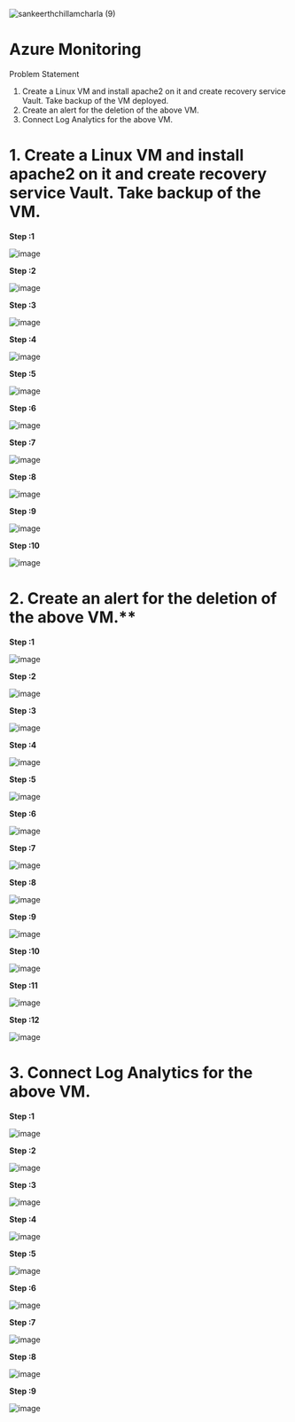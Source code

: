 
![sankeerthchillamcharla (9)](https://user-images.githubusercontent.com/46291282/129444876-97ab2d27-9953-4bba-9df9-ded3958062ae.png)


# Azure Monitoring

Problem Statement

 1. Create a Linux VM and install apache2 on it and create recovery service Vault. Take backup of the VM deployed.
 2. Create an alert for the deletion of the above VM.
 3. Connect Log Analytics for the above VM.


# 1. Create a Linux VM and install apache2 on it and create recovery service Vault. Take backup of the VM.

 **Step :1**  
 
  ![image](https://user-images.githubusercontent.com/46291282/129439082-65b97803-dae4-441c-8847-e23f56dcecd9.png)
  
  **Step :2**
  
  ![image](https://user-images.githubusercontent.com/46291282/129439092-be32d494-1d61-455c-9685-c388c3e3d02f.png)
  
  **Step :3**
  
  ![image](https://user-images.githubusercontent.com/46291282/129439109-3d475862-1c92-4730-902f-5e701c88e5e1.png)

  
  **Step :4**
  
  ![image](https://user-images.githubusercontent.com/46291282/129439111-b531e5ca-d041-4da1-bde4-7d1ec1f94c2e.png)

  
  **Step :5**
  
  ![image](https://user-images.githubusercontent.com/46291282/129439113-2193ed32-ea76-4f83-9aff-9ccb1a74d633.png)

  
  **Step :6**
  
  ![image](https://user-images.githubusercontent.com/46291282/129439119-00515a34-dc3f-4f96-86e5-760912d6067f.png)

  
  **Step :7**
  
  ![image](https://user-images.githubusercontent.com/46291282/129439121-b8d1ce52-5c77-4f0e-b803-039c270b1352.png)

  
  **Step :8**
  
  ![image](https://user-images.githubusercontent.com/46291282/129439125-9875b8a7-6f3b-4fa4-931d-fdbf6fd68491.png)

  
  **Step :9**
  
  ![image](https://user-images.githubusercontent.com/46291282/129439126-3470bb0f-2693-4832-bcd9-168d55ef3468.png)

  
  **Step :10**
  
  ![image](https://user-images.githubusercontent.com/46291282/129439128-10a2a4bf-f03a-4e26-95a2-605d8e12c1e8.png)
  

# 2. Create an alert for the deletion of the above VM.**

  **Step :1**
  
  ![image](https://user-images.githubusercontent.com/46291282/129444753-7b461168-92c7-41b6-8640-cf56147e5f0b.png)

  
  **Step :2**
  
  ![image](https://user-images.githubusercontent.com/46291282/129444755-76a1d08f-9fbd-4b39-a270-f89d132f1787.png)

  
  **Step :3**
  
  ![image](https://user-images.githubusercontent.com/46291282/129444760-1187d221-a2ba-4c01-a898-f509f8efdf9f.png)

  
  **Step :4**
  
  ![image](https://user-images.githubusercontent.com/46291282/129444765-1e86f4d7-067d-4c82-bd05-0ca3cb916016.png)

  
  **Step :5**
  
  ![image](https://user-images.githubusercontent.com/46291282/129444767-7a533d0f-de79-42ec-8f13-283bb01e2519.png)

  
  **Step :6**
  
  ![image](https://user-images.githubusercontent.com/46291282/129444771-dcc1e0db-ba1a-4d9d-8270-2b4583ab74ff.png)

  
  **Step :7**
  
  ![image](https://user-images.githubusercontent.com/46291282/129444774-e4b0e6f0-d853-441e-b3e9-386df41d635a.png)

  
  **Step :8**
  
  ![image](https://user-images.githubusercontent.com/46291282/129444778-2ad973f9-a84e-4910-81b4-1c0f09f60b14.png)

  
  **Step :9**
  
  ![image](https://user-images.githubusercontent.com/46291282/129444780-724e1f18-8f6b-4fce-aab0-185399964976.png)

  
  **Step :10**
  
  ![image](https://user-images.githubusercontent.com/46291282/129444784-8d5f8b65-56d4-4cb8-a0b6-f08bb8c90e3a.png)

  
  **Step :11**

  ![image](https://user-images.githubusercontent.com/46291282/129444799-e391878c-161c-4da5-a454-81158dcff25b.png)


  **Step :12**
  
  ![image](https://user-images.githubusercontent.com/46291282/129444804-fc22e9c9-480a-4d67-afb1-57e5a41b7536.png)

 
# 3. Connect Log Analytics for the above VM.

  **Step :1**
  
  ![image](https://user-images.githubusercontent.com/46291282/129439545-1ca87dad-937c-42bb-819f-b97f85f705ff.png)

  
  **Step :2**
  
  ![image](https://user-images.githubusercontent.com/46291282/129439546-dd05eeb6-9103-4f4c-8e88-f23f1b1034d8.png)

  
  **Step :3**
  
  ![image](https://user-images.githubusercontent.com/46291282/129439548-00fe235d-d860-4422-8616-3476d41fd6d2.png)

  
  **Step :4**
  
  ![image](https://user-images.githubusercontent.com/46291282/129439554-50d2dc76-7897-409e-9615-496ea30fdd59.png)

  
  **Step :5**
  
  ![image](https://user-images.githubusercontent.com/46291282/129439558-2d81e38b-5dba-4f91-90f0-998961322055.png)

  
  **Step :6**
  
  ![image](https://user-images.githubusercontent.com/46291282/129439560-c82f0db7-d126-4397-ad5f-00abb5062c4f.png)

  
  **Step :7**
  
  ![image](https://user-images.githubusercontent.com/46291282/129439564-d8e87355-2edf-4a6a-869d-22283f8b0afa.png)

  
  **Step :8**
  
  ![image](https://user-images.githubusercontent.com/46291282/129439567-12159fe4-005f-43e4-980d-172b173d887c.png)

  
  **Step :9**
  
  ![image](https://user-images.githubusercontent.com/46291282/129439572-75dd4ed4-8c88-4704-8be6-6f508dd43897.png)

  





